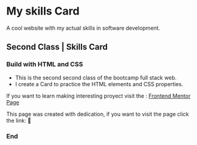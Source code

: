 # My skills Card
A cool website with my actual skills in software development.

## Second Class | Skills Card

### Build with HTML and CSS

- This is the second second class of the bootcamp full stack web.
- I create a Card to practice the HTML elements and CSS properties.

If you want to learn making interesting proyect visit the :  [Frontend Mentor Page](https://www.frontendmentor.io/home "Frontend Mentor Page")

This page was created with dedication, if you want to visit the page click the link:  💙

### End
